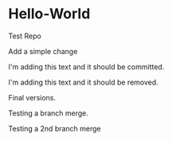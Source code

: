 # Hello-World
Test Repo

Add a simple change

I'm adding this text and it should be committed. 

I'm adding this text and it should be removed.

Final versions.

Testing a branch merge.

Testing a 2nd branch merge
